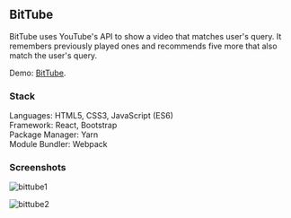 ## BitTube

BitTube uses YouTube's API to show a video that matches user's query. It remembers previously played ones and recommends five more that also match the user's query.

Demo: [BitTube](https://tamaramarr.github.io/bit-tube/).

### Stack

Languages: HTML5, CSS3, JavaScript (ES6)<br />
Framework: React, Bootstrap<br />
Package Manager: Yarn<br />
Module Bundler: Webpack<br />

### Screenshots

![bittube1](https://user-images.githubusercontent.com/25713765/35221906-48e08960-ff7c-11e7-9749-69f44b87c4c8.png)

![bittube2](https://user-images.githubusercontent.com/25713765/35221910-4ae05fba-ff7c-11e7-90d1-f8cdb75884e4.png)